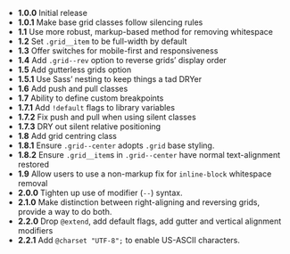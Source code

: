 * **1.0.0**     Initial release
* **1.0.1**     Make base grid classes follow silencing rules
* **1.1**       Use more robust, markup-based method for removing whitespace
* **1.2**       Set `.grid__item` to be full-width by default
* **1.3**       Offer switches for mobile-first and responsiveness
* **1.4**       Add `.grid--rev` option to reverse grids’ display order
* **1.5**       Add gutterless grids option
* **1.5.1**     Use Sass’ nesting to keep things a tad DRYer
* **1.6**       Add push and pull classes
* **1.7**       Ability to define custom breakpoints
* **1.7.1**     Add `!default` flags to library variables
* **1.7.2**     Fix push and pull when using silent classes
* **1.7.3**     DRY out silent relative positioning
* **1.8**       Add grid centring class
* **1.8.1**     Ensure `.grid--center` adopts `.grid` base styling.
* **1.8.2**     Ensure `.grid__item`s in `.grid--center` have normal text-alignment restored
* **1.9**       Allow users to use a non-markup fix for `inline-block` whitespace removal
* **2.0.0**     Tighten up use of modifier (`--`) syntax.
* **2.1.0**     Make distinction between right-aligning and reversing grids, provide a way to do both.
* **2.2.0**     Drop `@extend`, add default flags, add gutter and vertical alignment modifiers
* **2.2.1**     Add `@charset "UTF-8";` to enable US-ASCII characters.
